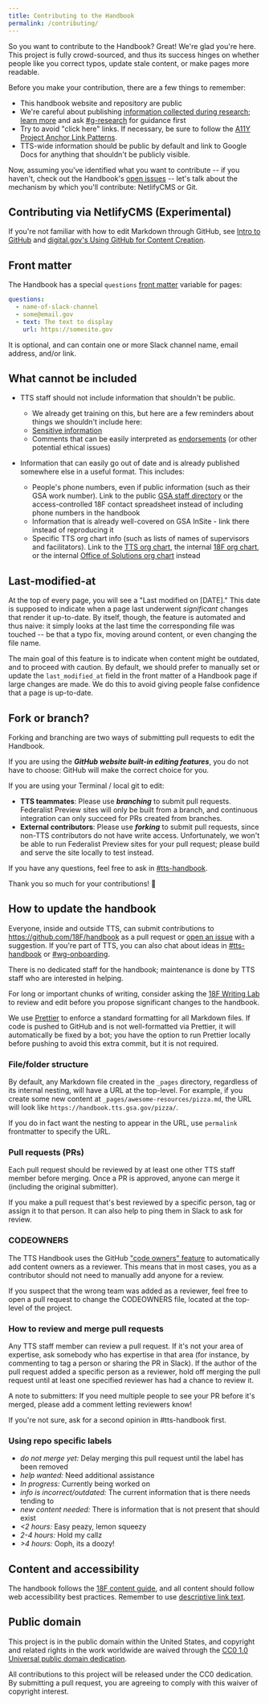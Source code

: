 ```yaml
---
title: Contributing to the Handbook
permalink: /contributing/
---
```


So you want to contribute to the Handbook? Great! We're glad you're here. This project is fully crowd-sourced, and thus its success hinges on whether people like you correct typos, update stale content, or make pages more readable.

Before you make your contribution, there are a few things to remember:

- This handbook website and repository are public
- We're careful about publishing [information collected during research](https://handbook.tts.gsa.gov/research-guidelines/); [learn more](https://docs.google.com/document/d/1Xp4LxbW6cx61rXrsnnfIPCz6cglovHzZeEjCcnpIeaM/edit) and ask [\#g-research](https://gsa-tts.slack.com/archives/g-research) for guidance first
- Try to avoid "click here" links. If necessary, be sure to follow the [A11Y Project Anchor Link Patterns](https://a11yproject.com/patterns/#anchors-links).
- TTS-wide information should be public by default and link to Google Docs for anything that shouldn't be publicly visible.

Now, assuming you've identified what you want to contribute -- if you haven't, check out the Handbook's [open issues]() -- let's talk about the mechanism by which you'll contribute: NetlifyCMS or Git.

## Contributing via NetlifyCMS (Experimental)

If you're not familiar with how to edit Markdown through GitHub, see [Intro to GitHub]({{site.baseurl}}/intro-to-github/) and [digital.gov's Using GitHub for Content Creation](https://digital.gov/resources/an-introduction-github/).

## Front matter

The Handbook has a special `questions` [front matter](https://jekyllrb.com/docs/front-matter/) variable for pages:

```yaml
questions:
  - name-of-slack-channel
  - some@email.gov
  - text: The text to display
    url: https://somesite.gov
```

It is optional, and can contain one or more Slack channel name, email address, and/or link.

## What cannot be included

- TTS staff should not include information that shouldn't be public.

  - We already get training on this, but here are a few reminders about things we shouldn't include here:
  - [Sensitive information](https://handbook.tts.gsa.gov/sensitive-information/)
  - Comments that can be easily interpreted as [endorsements](https://www.oge.gov/web/oge.nsf/Use%20of%20Government%20Position%20and%20Resources/17593AE8B3A597C685257E96006364E4?opendocument) (or other potential ethical issues)

- Information that can easily go out of date and is already published somewhere else in a useful format. This includes:

  - People's phone numbers, even if public information (such as their GSA work number). Link to the public [GSA staff directory](http://www.gsa.gov/portal/staffDirectory/searchStaffDirectory) or the access-controlled 18F contact spreadsheet instead of including phone numbers in the handbook
  - Information that is already well-covered on GSA InSite - link there instead of reproducing it
  - Specific TTS org chart info (such as lists of names of supervisors and facilitators). Link to the [TTS org chart](https://handbook.tts.gsa.gov/tts-org-chart/), the internal [18F org chart](https://handbook.tts.gsa.gov/org-chart/), or the internal [Office of Solutions org chart](https://handbook.tts.gsa.gov/opp-org-chart/) instead

## Last-modified-at

At the top of every page, you will see a "Last modified on \[DATE]." This date is
supposed to indicate when a page last underwent _significant_ changes that
render it up-to-date. By itself, though, the feature is
automated and thus naive: it simply looks at the last time the corresponding file was touched -- be that a typo fix, moving around content, or even changing the file name.

The main goal of this feature is to indicate when content might be outdated, and
to proceed with caution. By default, we should prefer to manually set or update the
`last_modified_at` field in the front matter of a Handbook page if large changes
are made. We do this
to avoid giving people false confidence that a page is up-to-date.

## Fork or branch?

Forking and branching are two ways of submitting pull requests to edit the Handbook.

If you are using the **_GitHub website built-in editing features_**, you do not have to choose: GitHub will make the correct choice for you.

If you are using your Terminal / local git to edit:

- **TTS teammates**: Please use **_branching_** to submit pull requests. Federalist Preview sites will only be built from a branch, and continuous integration can only succeed for PRs created from branches.
- **External contributors**: Please use **_forking_** to submit pull requests, since non-TTS contributors do not have write access. Unfortunately, we won't be able to run Federalist Preview sites for your pull request; please build and serve the site locally to test instead.

If you have any questions, feel free to ask in [\#tts-handbook](https://gsa-tts.slack.com/messages/tts-handbook).

Thank you so much for your contributions! :tada:

## How to update the handbook

Everyone, inside and outside TTS, can submit contributions to https://github.com/18F/handbook as a pull request or [open an issue](https://github.com/18F/handbook/issues/new) with a suggestion. If you're part of TTS, you can also chat about ideas in [\#tts-handbook](https://gsa-tts.slack.com/messages/tts-handbook) or [\#wg-onboarding](https://gsa-tts.slack.com/messages/wg-onboarding).

There is no dedicated staff for the handbook; maintenance is done by TTS staff who are interested in helping.

For long or important chunks of writing, consider asking the [18F Writing Lab](https://github.com/18F/writing-lab) to review and edit before you propose significant changes to the handbook.

We use [Prettier](https://prettier.io/) to enforce a standard formatting for all
Markdown files. If code is pushed to GitHub and is not well-formatted via
Prettier, it will automatically be fixed by a bot; you have the option to run
Prettier locally before pushing to avoid this extra commit, but it is not
required.

### File/folder structure

By default, any Markdown file created in the `_pages` directory, regardless of its internal nesting, will have a URL at the top-level. For example, if you create some new content at `_pages/awesome-resources/pizza.md`, the URL will look like `https://handbook.tts.gsa.gov/pizza/`.

If you do in fact want the nesting to appear in the URL, use `permalink` frontmatter to specify the URL.

### Pull requests (PRs)

Each pull request should be reviewed by at least one other TTS staff member before merging. Once a PR is approved, anyone can merge it (including the original submitter).

If you make a pull request that's best reviewed by a specific person, tag or assign it to that person. It can also help to ping them in Slack to ask for review.

### CODEOWNERS

The TTS Handbook uses the GitHub ["code owners" feature](https://docs.github.com/en/github/creating-cloning-and-archiving-repositories/creating-a-repository-on-github/about-code-owners) to automatically add content owners as a reviewer. This means that in most cases, you as a contributor should
not need to manually add anyone for a review.

If you suspect that the wrong team was added as a reviewer, feel free to open a
pull request to change the CODEOWNERS file, located at the top-level of the
project.

### How to review and merge pull requests

Any TTS staff member can review a pull request. If it's not your area of expertise, ask somebody who has expertise in that area (for instance, by commenting to tag a person or sharing the PR in Slack). If the author of the pull request added a specific person as a reviewer, hold off merging the pull request until at least one specified reviewer has had a chance to review it.

A note to submitters: If you need multiple people to see your PR before it's merged, please add a comment letting reviewers know!

If you're not sure, ask for a second opinion in #tts-handbook first.

### Using repo specific labels

- _do not merge yet:_ Delay merging this pull request until the label has been removed
- _help wanted:_ Need additional assistance
- _In progress:_ Currently being worked on
- _info is incorrect/outdated:_ The current information that is there needs tending to
- _new content needed:_ There is information that is not present that should exist
- _<2 hours:_ Easy peazy, lemon squeezy
- _2-4 hours:_ Hold my callz
- _\>4 hours:_ Ooph, its a doozy!

## Content and accessibility

The handbook follows the [18F content guide](https://content-guide.18f.gov), and all content should follow web accessibility best practices. Remember to use [descriptive link text](https://content-guide.18f.gov/urls-and-filenames/#link-text).

## Public domain

This project is in the public domain within the United States, and copyright and related rights in the work worldwide are waived through the [CC0 1.0 Universal public domain dedication](https://creativecommons.org/publicdomain/zero/1.0/).

All contributions to this project will be released under the CC0 dedication. By submitting a pull request, you are agreeing to comply with this waiver of copyright interest.
